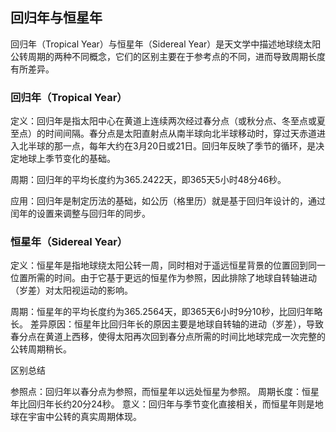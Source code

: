 ## 回归年与恒星年

回归年（Tropical Year）与恒星年（Sidereal Year）是天文学中描述地球绕太阳公转周期的两种不同概念，它们的区别主要在于参考点的不同，进而导致周期长度有所差异。

### 回归年（Tropical Year）

定义：回归年是指太阳中心在黄道上连续两次经过春分点（或秋分点、冬至点或夏至点）的时间间隔。春分点是太阳直射点从南半球向北半球移动时，穿过天赤道进入北半球的那一点，每年大约在3月20日或21日。回归年反映了季节的循环，是决定地球上季节变化的基础。

周期：回归年的平均长度约为365.2422天，即365天5小时48分46秒。

应用：回归年是制定历法的基础，如公历（格里历）就是基于回归年设计的，通过闰年的设置来调整与回归年的同步。

### 恒星年（Sidereal Year）

定义：恒星年是指地球绕太阳公转一周，同时相对于遥远恒星背景的位置回到同一位置所需的时间。由于它基于更远的恒星作为参照，因此排除了地球自转轴进动（岁差）对太阳视运动的影响。

周期：恒星年的平均长度约为365.2564天，即365天6小时9分10秒，比回归年略长。
差异原因：恒星年比回归年长的原因主要是地球自转轴的进动（岁差），导致春分点在黄道上西移，使得太阳再次回到春分点所需的时间比地球完成一次完整的公转周期稍长。

区别总结

参照点：回归年以春分点为参照，而恒星年以远处恒星为参照。
周期长度：恒星年比回归年长约20分24秒。
意义：回归年与季节变化直接相关，而恒星年则是地球在宇宙中公转的真实周期体现。
